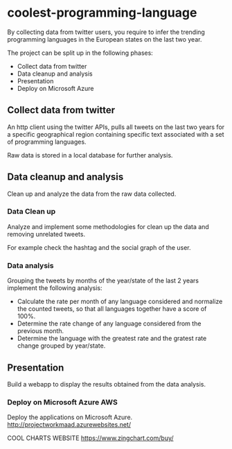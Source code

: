 # coolest-programming-language

By collecting data from twitter users, you require to infer the trending programming languages in the European states on the last two year.

The project can be split up in the following phases:
-  Collect data from twitter
-  Data cleanup and analysis
-  Presentation
-  Deploy on Microsoft Azure


## Collect data from twitter

An http client using the twitter APIs, pulls all tweets on the last two years for a specific geographical region containing specific
text associated with a set of programming languages. 

Raw data is stored in a local database for further analysis.


## Data cleanup and analysis

Clean up and analyze the data from the raw data collected.


### Data Clean up

Analyze and implement some methodologies for clean up the data and removing unrelated tweets.

For example check the hashtag and the social graph of the user.


### Data analysis

Grouping the tweets by months of the year/state of the last 2 years implement the following analysis:
- Calculate the rate per month of any language considered and normalize the counted tweets, so that all languages together have a score of 100%.
- Determine the rate change of any language considered from the previous month.
- Determine the language with the greatest rate and the gratest rate change grouped by year/state.


## Presentation

Build a webapp to display the results obtained from the data analysis.


### Deploy on Microsoft Azure AWS

Deploy the applications on Microsoft Azure.
http://projectworkmaad.azurewebsites.net/


COOL CHARTS WEBSITE https://www.zingchart.com/buy/
